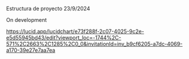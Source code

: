 Estructura de proyecto
23/9/2024

On development

https://lucid.app/lucidchart/e73f288f-2c07-4025-9c2e-e5d55945bd43/edit?viewport_loc=-1744%2C-571%2C2663%2C1285%2C0_0&invitationId=inv_b9cf6205-a7dc-4069-a170-39e27e7aa7ea
